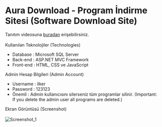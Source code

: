 # Aura Download - Program İndirme Sitesi (Software Download Site) 

Tanıtım videosuna <a href="https://github.com/iKotti/dotnet-mvc-software-download-site/blob/main/AuraDownload%20-%20Introduction.mp4"> buradan</a> erişebilirsiniz. <br><br>
Kullanılan Teknolojiler (Technologies)
<ul>
<li> Database : Microsoft SQL Server</li>
<li> Back-end : ASP.NET MVC Framework</li>
<li> Front-end : HTML, CSS ve JavaScript </li>
</ul>

Admin Hesap Bilgileri (Admin Account)
<ul>
<li>Username : ilker</li>
<li>Password : 123123</li>
<li>Önemli : Admin kullanıcısını silerseniz tüm programlar silinir. (Important: If you delete the admin user all programs are deleted.)</li>
</ul>

Ekran Görüntüsü (Screenshot) <br><br>
![Screenshot_1](https://user-images.githubusercontent.com/58571709/120841108-bf84e280-c573-11eb-907b-56ace77af04e.png)
